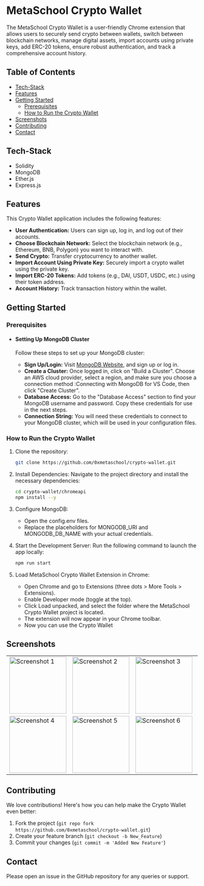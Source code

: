 # MetaSchool Crypto Wallet
The MetaSchool Crypto Wallet is a user-friendly Chrome extension that allows users to securely send crypto between wallets, switch between blockchain networks, manage digital assets, import accounts using private keys, add ERC-20 tokens, ensure robust authentication, and track a comprehensive account history.

## Table of Contents

- [Tech-Stack](#tech-stack)
- [Features](#features)
- [Getting Started](#getting-started)
    - [Prerequisites](#prerequisites)
    - [How to Run the Crypto Wallet](#how-to-run-the-crypto-wallet)
- [Screenshots](#screenshots)
- [Contributing](#contributing)
- [Contact](#contact)

## Tech-Stack
- Solidity
- MongoDB
- Ether.js
- Express.js

## Features
This Crypto Wallet application includes the following features:

- **User Authentication:** Users can sign up, log in, and log out of their accounts.
- **Choose Blockchain Network:** Select the blockchain network (e.g., Ethereum, BNB, Polygon) you want to interact with.
- **Send Crypto:** Transfer cryptocurrency to another wallet.
- **Import Account Using Private Key:** Securely import a crypto wallet using the private key.
- **Import ERC-20 Tokens:** Add tokens (e.g., DAI, USDT, USDC, etc.) using their token address.
- **Account History:** Track transaction history within the wallet.

## Getting Started
### Prerequisites
- #### Setting Up MongoDB Cluster
    Follow these steps to set up your MongoDB cluster:
    
    - **Sign Up/Login:** Visit [MongoDB Website](https://www.mongodb.com/), and sign up or log in.
    - **Create a Cluster:** Once logged in, click on "Build a Cluster". Choose an AWS cloud provider, select a region, and make sure you choose a connection method :Connecting with MongoDB for VS Code, then click "Create Cluster".
    - **Database Access:** Go to the "Database Access" section to find your MongoDB username and password. Copy these credentials for use in the next steps.
    - **Connection String:** You will need these credentials to connect to your MongoDB cluster, which will be used in your configuration files.

### How to Run the Crypto Wallet
1. Clone the repository:
    ```bash
    git clone https://github.com/0xmetaschool/crypto-wallet.git
    ```
2. Install Dependencies: Navigate to the project directory and install the necessary dependencies:
    ```bash
    cd crypto-wallet/chromeapi
    npm install --y
    ```
3. Configure MongoDB:
      - Open the config.env files.
      - Replace the placeholders for MONGODB_URI and MONGODB_DB_NAME with your actual credentials.

4. Start the Development Server: Run the following command to launch the app locally:
    ```bash
    npm run start
    ```
5. Load MetaSchool Crypto Wallet Extension in Chrome:
    - Open Chrome and go to Extensions (three dots > More Tools > Extensions).
    - Enable Developer mode (toggle at the top).
    - Click Load unpacked, and select the folder where the MetaSchool Crypto Wallet project is located.
    - The extension will now appear in your Chrome toolbar.
    - Now you can use the Crypto Wallet

## Screenshots


<table>
  <tr>
    <td><img src="https://github.com/user-attachments/assets/6c5b612f-9c6e-4890-9b73-2ab7dccf42c0" alt="Screenshot 1" width="150"></td>
    <td><img src="https://github.com/user-attachments/assets/f9c8137f-e8e6-4cb2-ae3b-27b5c6c9590a" alt="Screenshot 2" width="150"></td>
    <td><img src="https://github.com/user-attachments/assets/5baaaa1f-61ee-4789-8b98-619de61c182c" alt="Screenshot 3" width="150"></td>
    <td><img src="https://github.com/user-attachments/assets/d9b8aba9-eae2-4262-bd5d-3bace9fb4154" alt="Screenshot 9" width="150"></td>
    <td><img src="https://github.com/user-attachments/assets/0fc21ee0-b666-4000-b762-8f0cbf25f82d" alt="Screenshot 7" width="150"></td>
  </tr>

  <tr>
    <td><img src="https://github.com/user-attachments/assets/2639a236-a172-4b3f-9d01-fa26b3dd3222" alt="Screenshot 4" width="150"></td>
    <td><img src="https://github.com/user-attachments/assets/1f4bd4e9-083e-4a1e-aa7b-a31c3579ed32" alt="Screenshot 5" width="150"></td>
    <td><img src="https://github.com/user-attachments/assets/1f4bd4e9-083e-4a1e-aa7b-a31c3579ed32" alt="Screenshot 6" width="150"></td>
    <td><img src="https://github.com/user-attachments/assets/342d6a11-e26e-4105-9413-b2b3843cef5d" alt="Screenshot 8" width="150"></td>
      <td><img src="https://github.com/user-attachments/assets/8e315bde-3394-46c2-98c9-d68b2433df6d" alt="Screenshot 9" width="150"></td>

  </tr>

</table>






## Contributing

We love contributions! Here's how you can help make the Crypto Wallet even better:

1. Fork the project (`git repo fork https://github.com/0xmetaschool/crypto-wallet.git`)
2. Create your feature branch (`git checkout -b New_Feature`)
3. Commit your changes (`git commit -m 'Added New Feature'`)

## Contact

Please open an issue in the GitHub repository for any queries or support.
